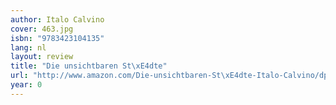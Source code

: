 ```yaml
---
author: Italo Calvino
cover: 463.jpg
isbn: "9783423104135"
lang: nl
layout: review
title: "Die unsichtbaren St\xE4dte"
url: "http://www.amazon.com/Die-unsichtbaren-St\xE4dte-Italo-Calvino/dp/3423104139?SubscriptionId=0VMG0VFGBMRWVRA58R02&tag=ldvd-20&linkCode=xm2&camp=2025&creative=165953&creativeASIN=3423104139"
year: 0
---
```

